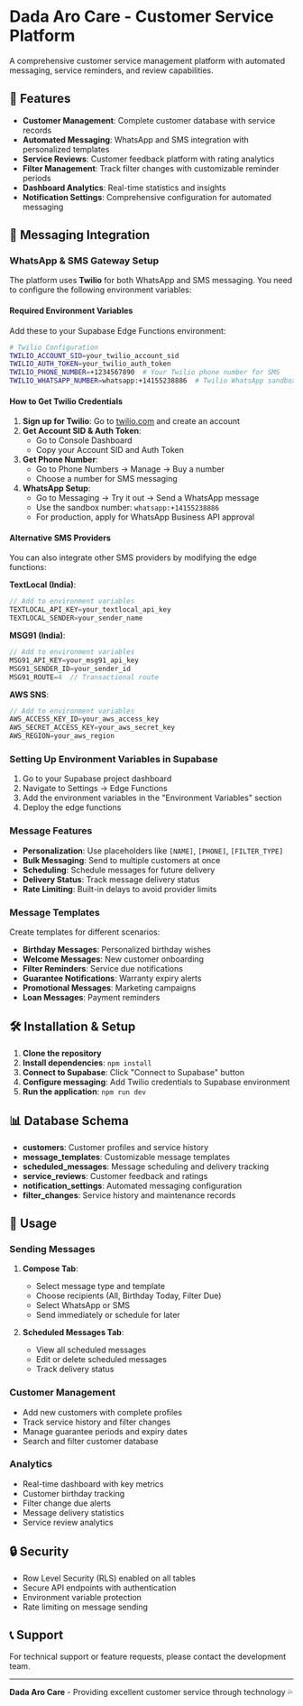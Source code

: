 # Dada Aro Care - Customer Service Platform

A comprehensive customer service management platform with automated messaging, service reminders, and review capabilities.

## 🚀 Features

- **Customer Management**: Complete customer database with service records
- **Automated Messaging**: WhatsApp and SMS integration with personalized templates
- **Service Reviews**: Customer feedback platform with rating analytics
- **Filter Management**: Track filter changes with customizable reminder periods
- **Dashboard Analytics**: Real-time statistics and insights
- **Notification Settings**: Comprehensive configuration for automated messaging

## 📱 Messaging Integration

### WhatsApp & SMS Gateway Setup

The platform uses **Twilio** for both WhatsApp and SMS messaging. You need to configure the following environment variables:

#### Required Environment Variables

Add these to your Supabase Edge Functions environment:

```bash
# Twilio Configuration
TWILIO_ACCOUNT_SID=your_twilio_account_sid
TWILIO_AUTH_TOKEN=your_twilio_auth_token
TWILIO_PHONE_NUMBER=+1234567890  # Your Twilio phone number for SMS
TWILIO_WHATSAPP_NUMBER=whatsapp:+14155238886  # Twilio WhatsApp sandbox number
```

#### How to Get Twilio Credentials

1. **Sign up for Twilio**: Go to [twilio.com](https://www.twilio.com) and create an account
2. **Get Account SID & Auth Token**: 
   - Go to Console Dashboard
   - Copy your Account SID and Auth Token
3. **Get Phone Number**: 
   - Go to Phone Numbers → Manage → Buy a number
   - Choose a number for SMS messaging
4. **WhatsApp Setup**:
   - Go to Messaging → Try it out → Send a WhatsApp message
   - Use the sandbox number: `whatsapp:+14155238886`
   - For production, apply for WhatsApp Business API approval

#### Alternative SMS Providers

You can also integrate other SMS providers by modifying the edge functions:

**TextLocal (India)**:
```javascript
// Add to environment variables
TEXTLOCAL_API_KEY=your_textlocal_api_key
TEXTLOCAL_SENDER=your_sender_name
```

**MSG91 (India)**:
```javascript
// Add to environment variables
MSG91_API_KEY=your_msg91_api_key
MSG91_SENDER_ID=your_sender_id
MSG91_ROUTE=4  // Transactional route
```

**AWS SNS**:
```javascript
// Add to environment variables
AWS_ACCESS_KEY_ID=your_aws_access_key
AWS_SECRET_ACCESS_KEY=your_aws_secret_key
AWS_REGION=your_aws_region
```

### Setting Up Environment Variables in Supabase

1. Go to your Supabase project dashboard
2. Navigate to Settings → Edge Functions
3. Add the environment variables in the "Environment Variables" section
4. Deploy the edge functions

### Message Features

- **Personalization**: Use placeholders like `[NAME]`, `[PHONE]`, `[FILTER_TYPE]`
- **Bulk Messaging**: Send to multiple customers at once
- **Scheduling**: Schedule messages for future delivery
- **Delivery Status**: Track message delivery status
- **Rate Limiting**: Built-in delays to avoid provider limits

### Message Templates

Create templates for different scenarios:
- **Birthday Messages**: Personalized birthday wishes
- **Welcome Messages**: New customer onboarding
- **Filter Reminders**: Service due notifications
- **Guarantee Notifications**: Warranty expiry alerts
- **Promotional Messages**: Marketing campaigns
- **Loan Messages**: Payment reminders

## 🛠️ Installation & Setup

1. **Clone the repository**
2. **Install dependencies**: `npm install`
3. **Connect to Supabase**: Click "Connect to Supabase" button
4. **Configure messaging**: Add Twilio credentials to Supabase environment
5. **Run the application**: `npm run dev`

## 📊 Database Schema

- **customers**: Customer profiles and service history
- **message_templates**: Customizable message templates
- **scheduled_messages**: Message scheduling and delivery tracking
- **service_reviews**: Customer feedback and ratings
- **notification_settings**: Automated messaging configuration
- **filter_changes**: Service history and maintenance records

## 🔧 Usage

### Sending Messages

1. **Compose Tab**: 
   - Select message type and template
   - Choose recipients (All, Birthday Today, Filter Due)
   - Select WhatsApp or SMS
   - Send immediately or schedule for later

2. **Scheduled Messages Tab**:
   - View all scheduled messages
   - Edit or delete scheduled messages
   - Track delivery status

### Customer Management

- Add new customers with complete profiles
- Track service history and filter changes
- Manage guarantee periods and expiry dates
- Search and filter customer database

### Analytics

- Real-time dashboard with key metrics
- Customer birthday tracking
- Filter change due alerts
- Message delivery statistics
- Service review analytics

## 🔒 Security

- Row Level Security (RLS) enabled on all tables
- Secure API endpoints with authentication
- Environment variable protection
- Rate limiting on message sending

## 📞 Support

For technical support or feature requests, please contact the development team.

---

**Dada Aro Care** - Providing excellent customer service through technology 💦